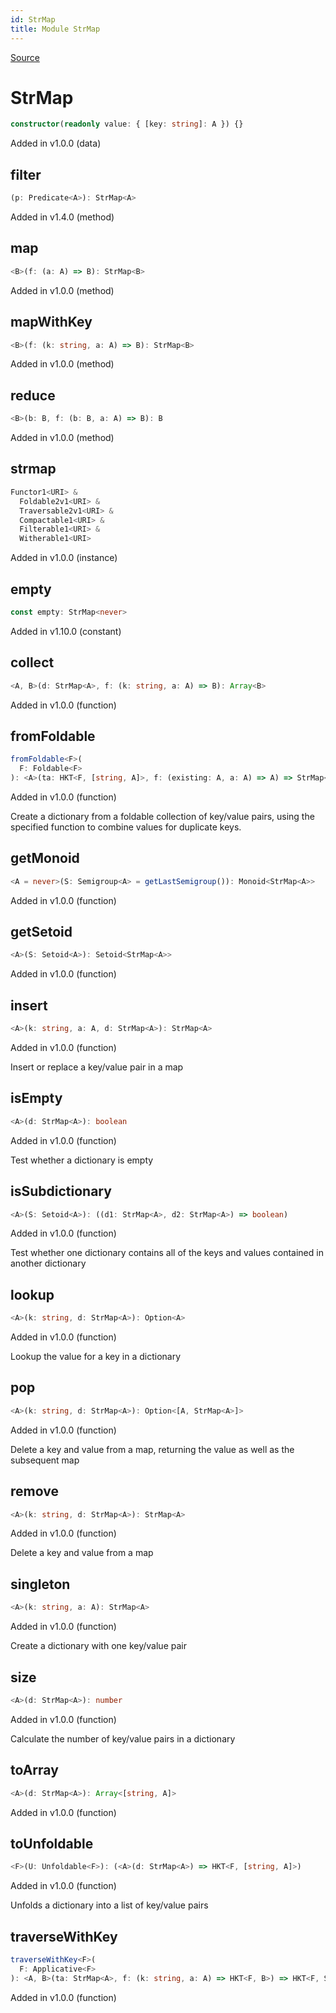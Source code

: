 ```yaml
---
id: StrMap
title: Module StrMap
---
```


[Source](https://github.com/gcanti/fp-ts/blob/master/src/StrMap.ts)

# StrMap

```ts
constructor(readonly value: { [key: string]: A }) {}
```

Added in v1.0.0 (data)

## filter

```ts
(p: Predicate<A>): StrMap<A>
```

Added in v1.4.0 (method)

## map

```ts
<B>(f: (a: A) => B): StrMap<B>
```

Added in v1.0.0 (method)

## mapWithKey

```ts
<B>(f: (k: string, a: A) => B): StrMap<B>
```

Added in v1.0.0 (method)

## reduce

```ts
<B>(b: B, f: (b: B, a: A) => B): B
```

Added in v1.0.0 (method)

## strmap

```ts
Functor1<URI> &
  Foldable2v1<URI> &
  Traversable2v1<URI> &
  Compactable1<URI> &
  Filterable1<URI> &
  Witherable1<URI>
```

Added in v1.0.0 (instance)

## empty

```ts
const empty: StrMap<never>
```

Added in v1.10.0 (constant)

## collect

```ts
<A, B>(d: StrMap<A>, f: (k: string, a: A) => B): Array<B>
```

Added in v1.0.0 (function)

## fromFoldable

```ts
fromFoldable<F>(
  F: Foldable<F>
): <A>(ta: HKT<F, [string, A]>, f: (existing: A, a: A) => A) => StrMap<A>
```

Added in v1.0.0 (function)

Create a dictionary from a foldable collection of key/value pairs, using the
specified function to combine values for duplicate keys.

## getMonoid

```ts
<A = never>(S: Semigroup<A> = getLastSemigroup()): Monoid<StrMap<A>>
```

Added in v1.0.0 (function)

## getSetoid

```ts
<A>(S: Setoid<A>): Setoid<StrMap<A>>
```

Added in v1.0.0 (function)

## insert

```ts
<A>(k: string, a: A, d: StrMap<A>): StrMap<A>
```

Added in v1.0.0 (function)

Insert or replace a key/value pair in a map

## isEmpty

```ts
<A>(d: StrMap<A>): boolean
```

Added in v1.0.0 (function)

Test whether a dictionary is empty

## isSubdictionary

```ts
<A>(S: Setoid<A>): ((d1: StrMap<A>, d2: StrMap<A>) => boolean)
```

Added in v1.0.0 (function)

Test whether one dictionary contains all of the keys and values contained in another dictionary

## lookup

```ts
<A>(k: string, d: StrMap<A>): Option<A>
```

Added in v1.0.0 (function)

Lookup the value for a key in a dictionary

## pop

```ts
<A>(k: string, d: StrMap<A>): Option<[A, StrMap<A>]>
```

Added in v1.0.0 (function)

Delete a key and value from a map, returning the value as well as the subsequent map

## remove

```ts
<A>(k: string, d: StrMap<A>): StrMap<A>
```

Added in v1.0.0 (function)

Delete a key and value from a map

## singleton

```ts
<A>(k: string, a: A): StrMap<A>
```

Added in v1.0.0 (function)

Create a dictionary with one key/value pair

## size

```ts
<A>(d: StrMap<A>): number
```

Added in v1.0.0 (function)

Calculate the number of key/value pairs in a dictionary

## toArray

```ts
<A>(d: StrMap<A>): Array<[string, A]>
```

Added in v1.0.0 (function)

## toUnfoldable

```ts
<F>(U: Unfoldable<F>): (<A>(d: StrMap<A>) => HKT<F, [string, A]>)
```

Added in v1.0.0 (function)

Unfolds a dictionary into a list of key/value pairs

## traverseWithKey

```ts
traverseWithKey<F>(
  F: Applicative<F>
): <A, B>(ta: StrMap<A>, f: (k: string, a: A) => HKT<F, B>) => HKT<F, StrMap<B>>
```

Added in v1.0.0 (function)
